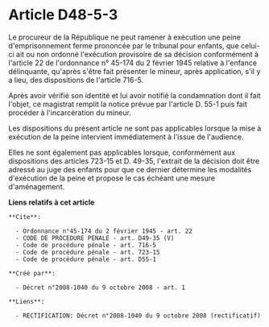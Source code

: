 # Article D48-5-3

Le procureur de la République ne peut ramener à exécution une peine d'emprisonnement ferme prononcée par le tribunal pour
enfants, que celui-ci ait ou non ordonné l'exécution provisoire de sa décision conformément à l'article 22 de l'ordonnance n°
45-174 du 2 février 1945 relative à l'enfance délinquante, qu'après s'être fait présenter le mineur, après application, s'il
y a lieu, des dispositions de l'article 716-5. 

Après avoir vérifié son identité et lui avoir notifié la condamnation dont il fait l'objet, ce magistrat remplit la notice
prévue par l'article D. 55-1 puis fait procéder à l'incarcération du mineur. 

Les dispositions du présent article ne sont pas applicables lorsque la mise à exécution de la peine intervient immédiatement
à l'issue de l'audience. 

Elles ne sont également pas applicables lorsque, conformément aux dispositions des articles 723-15 et D. 49-35, l'extrait de
la décision doit être adressé au juge des enfants pour que ce dernier détermine les modalités d'exécution de la peine et
propose le cas échéant une mesure d'aménagement.

**Liens relatifs à cet article**

	**Cite**:

	  - Ordonnance n°45-174 du 2 février 1945 - art. 22
	  - CODE DE PROCEDURE PENALE - art. D49-35 (V)
	  - Code de procédure pénale - art. 716-5
	  - Code de procédure pénale - art. 723-15
	  - Code de procédure pénale - art. D55-1

	**Créé par**:

	  - Décret n°2008-1040 du 9 octobre 2008 - art. 1

	**Liens**:

	  - RECTIFICATION: Décret n°2008-1040 du 9 octobre 2008 (rectificatif)
